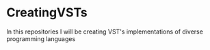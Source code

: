 # CreatingVSTs
In this repositories I will be creating VST's implementations of diverse programming languages
